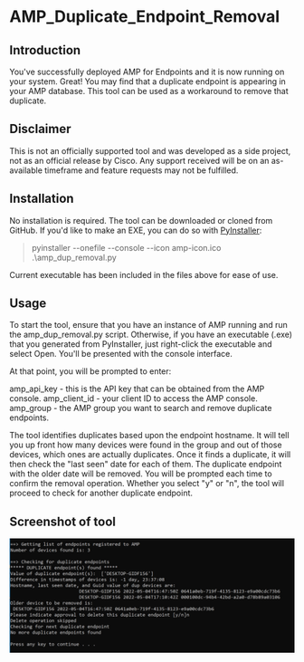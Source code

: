 # AMP_Duplicate_Endpoint_Removal


## Introduction
 
You've successfully deployed AMP for Endpoints and it is now running on your system.  Great!  You may find that a duplicate endpoint is appearing in your AMP database.  This tool can be used as a workaround to remove that duplicate.


## Disclaimer

This is not an officially supported tool and was developed as a side project, not as an official release by Cisco.  Any support received will be on an as-available timeframe and feature requests may not be fulfilled.

## Installation
 
No installation is required.  The tool can be downloaded or cloned from GitHub.  If you'd like to make an EXE, you can do so with [PyInstaller](https://www.pyinstaller.org/):
> pyinstaller --onefile --console --icon amp-icon.ico .\amp_dup_removal.py

Current executable has been included in the files above for ease of use.

## Usage
 
To start the tool, ensure that you have an instance of AMP running and run the amp_dup_removal.py script.  Otherwise, if you have an executable (.exe) that you generated from PyInstaller, just right-click the executable and select Open.  You'll be presented with the console interface.

At that point, you will be prompted to enter:

amp_api_key - this is the API key that can be obtained from the AMP console.
amp_client_id - your client ID to access the AMP console.
amp_group - the AMP group you want to search and remove duplicate endpoints.

The tool identifies duplicates based upon the endpoint hostname.  It will tell you up front how many devices were found in the group and out of those devices, which ones are actually duplicates.  Once it finds a duplicate, it will then check the "last seen" date for each of them.  The duplicate endpoint with the older date will be removed.  You will be prompted each time to confirm the removal operation.  Whether you select "y" or "n", the tool will proceed to check for another duplicate endpoint.

## Screenshot of tool

![](/images/amp_dup_endpoint_console.png)
